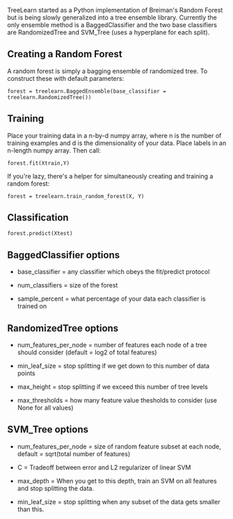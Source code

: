 TreeLearn started as a Python implementation of Breiman's Random Forest 
but is being slowly generalized into a tree ensemble library. Currently 
the only ensemble method is a BaggedClassifier and the two base classifiers
are RandomizedTree and SVM_Tree (uses a hyperplane for each split). 


## Creating a Random Forest

A random forest is simply a bagging ensemble of randomized tree. To construct
these with default parameters:

    forest = treelearn.BaggedEnsemble(base_classifier = treelearn.RandomizedTree())


## Training

Place your training data in a n-by-d numpy array, where n is the number of 
training  examples and d is the dimensionality of your data. 
Place labels in an n-length numpy array. Then call: 

    forest.fit(Xtrain,Y)

If you're lazy, there's a helper for simultaneously creating and training a random forest:

    forest = treelearn.train_random_forest(X, Y)


## Classification

    forest.predict(Xtest)
 

## BaggedClassifier options

 * base_classifier = any classifier which obeys the fit/predict protocol

 * num_classifiers = size of the forest 
 
 * sample_percent = what percentage of your data each classifier is trained on
 
## RandomizedTree options 
    
 * num_features_per_node = number of features each node of a tree should
        consider (default = log2 of total features)
    
 * min_leaf_size = stop splitting if we get down to this number of data points 

 * max_height = stop splitting if we exceed this number of tree levels

 * max_thresholds = how many feature value thesholds to consider (use None for all values)

## SVM_Tree options 
 * num_features_per_node = size of random feature subset at each node, 
        default = sqrt(total number of features)
 * C = Tradeoff between error and L2 regularizer of linear SVM
        
 * max_depth = When you get to this depth, train an SVM on all features 
        and stop splitting the data. 
        
 * min_leaf_size = stop splitting when any subset of the data gets smaller 
        than this. 
